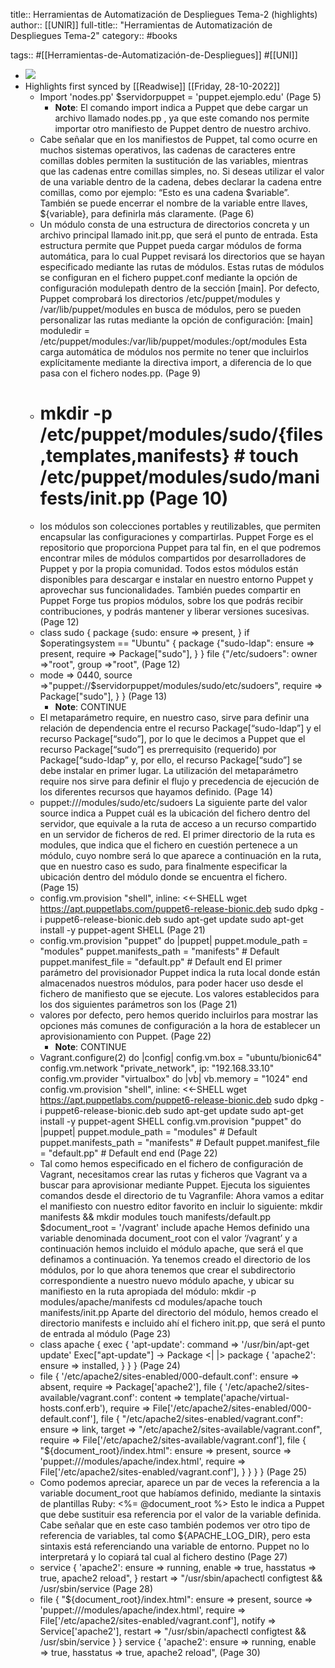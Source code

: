 title:: Herramientas de Automatización de Despliegues Tema-2 (highlights)
author:: [[UNIR]]
full-title:: "Herramientas de Automatización de Despliegues Tema-2"
category:: #books

tags:: #[[Herramientas-de-Automatización-de-Despliegues]] #[[UNI]]

- ![](https://readwise-assets.s3.amazonaws.com/media/uploaded_book_covers/profile_22942/770418a5-40f8-49ee-9b6c-21554abd0a87.jpg)
- Highlights first synced by [[Readwise]] [[Friday, 28-10-2022]]
	- Import 'nodes.pp' $servidorpuppet = 'puppet.ejemplo.edu' (Page 5)
		- **Note**: El comando import indica a Puppet que debe cargar un archivo llamado nodes.pp , ya
		  que este comando nos permite importar otro manifiesto de Puppet dentro de
		  nuestro archivo.
	- Cabe señalar que en los manifiestos de Puppet, tal como ocurre en muchos sistemas operativos, las cadenas de caracteres entre comillas dobles permiten la sustitución de las variables, mientras que las cadenas entre comillas simples, no. Si deseas utilizar el valor de una variable dentro de la cadena, debes declarar la cadena entre comillas, como por ejemplo: “Esto es una cadena $variable”. También se puede encerrar el nombre de la variable entre llaves, ${variable}, para definirla más claramente. (Page 6)
	- Un módulo consta de una estructura de directorios concreta y un archivo principal llamado init.pp, que será el punto de entrada. Esta estructura permite que Puppet pueda  cargar  módulos  de  forma  automática,  para  lo  cual  Puppet  revisará  los directorios que se hayan especificado mediante las rutas de módulos. Estas rutas de módulos  se  configuran  en  el  fichero  puppet.conf  mediante la  opción  de configuración  modulepath  dentro  de  la  sección  [main].  Por  defecto,  Puppet comprobará los directorios  /etc/puppet/modules  y  /var/lib/puppet/modules  en busca  de  módulos,  pero  se  pueden  personalizar  las  rutas  mediante  la  opción  de configuración: [main] moduledir = /etc/puppet/modules:/var/lib/puppet/modules:/opt/modules Esta carga automática de módulos nos permite no tener que incluirlos explícitamente mediante la directiva import, a diferencia de lo que pasa con el fichero nodes.pp. (Page 9)
	- # mkdir -p /etc/puppet/modules/sudo/{files,templates,manifests} # touch /etc/puppet/modules/sudo/manifests/init.pp (Page 10)
	- los  módulos  son  colecciones  portables  y reutilizables, que permiten encapsular las configuraciones y compartirlas. Puppet  Forge  es  el  repositorio  que  proporciona  Puppet  para  tal  fin,  en  el  que podremos encontrar miles de módulos compartidos por desarrolladores de Puppet y por la propia comunidad. Todos estos módulos están disponibles para  descargar e instalar en nuestro entorno Puppet y aprovechar sus funcionalidades. También  puedes  compartir  en  Puppet  Forge  tus  propios  módulos,  sobre  los  que podrás recibir contribuciones, y podrás mantener y liberar versiones sucesivas. (Page 12)
	- class sudo { package {sudo: ensure => present, } if $operatingsystem == "Ubuntu" { package {"sudo-ldap": ensure => present, require => Package["sudo"], } } file {"/etc/sudoers": owner  =>"root", group =>"root", (Page 12)
	- mode => 0440, source =>"puppet://$servidorpuppet/modules/sudo/etc/sudoers", require => Package["sudo"], } } (Page 13)
		- **Note**: CONTINUE
	- El  metaparámetro  require,  en  nuestro  caso,  sirve  para  definir  una  relación  de dependencia entre el recurso  Package[“sudo-ldap”] y el recurso  Package[“sudo”], por  lo  que  le  decimos  a  Puppet que el  recurso Package[“sudo”]  es prerrequisito (requerido)  por  Package[“sudo-ldap”  y,  por  ello,  el  recurso  Package[“sudo”]  se debe  instalar  en  primer  lugar.  La  utilización  del  metaparámetro  require  nos  sirve para  definir  el  flujo  y  precedencia  de  ejecución  de  los  diferentes  recursos  que hayamos definido. (Page 14)
	- puppet:///modules/sudo/etc/sudoers La siguiente parte del valor source  indica a Puppet cuál es la ubicación del fichero dentro del servidor, que equivale a la ruta de acceso a un recurso compartido en un servidor de ficheros de red. El primer directorio de la ruta es modules, que indica que el fichero en cuestión pertenece a un módulo, cuyo nombre será lo que aparece a continuación en la ruta, que en nuestro caso es sudo, para finalmente especificar la ubicación dentro del módulo donde se encuentra el fichero. (Page 15)
	- config.vm.provision "shell", inline: <<-SHELL wget https://apt.puppetlabs.com/puppet6-release-bionic.deb sudo dpkg -i puppet6-release-bionic.deb sudo apt-get update sudo apt-get install -y puppet-agent SHELL (Page 21)
	- config.vm.provision "puppet" do |puppet| puppet.module_path = "modules" puppet.manifests_path = "manifests"   # Default puppet.manifest_file = "default.pp"   # Default end El  primer  parámetro  del  provisionador  Puppet  indica  la  ruta  local  donde  están almacenados nuestros módulos, para poder hacer uso desde el fichero de manifiesto que se ejecute. Los valores establecidos para los dos siguientes parámetros son los (Page 21)
	- valores  por  defecto,  pero  hemos  querido  incluirlos  para  mostrar  las  opciones  más comunes de configuración a la hora de establecer un aprovisionamiento con Puppet. (Page 22)
		- **Note**: CONTINUE
	- Vagrant.configure(2) do |config| config.vm.box = "ubuntu/bionic64" config.vm.network "private_network", ip: "192.168.33.10" config.vm.provider "virtualbox" do |vb| vb.memory = "1024" end config.vm.provision "shell", inline: <<-SHELL wget https://apt.puppetlabs.com/puppet6-release-bionic.deb sudo dpkg -i puppet6-release-bionic.deb sudo apt-get update sudo apt-get install -y puppet-agent SHELL config.vm.provision "puppet" do |puppet| puppet.module_path = "modules"        # Default puppet.manifests_path = "manifests"   # Default puppet.manifest_file = "default.pp"   # Default end end (Page 22)
	- Tal como hemos especificado en el fichero de configuración de Vagrant, necesitamos crear las rutas y ficheros que Vagrant va a buscar para aprovisionar mediante Puppet. Ejecuta los siguientes comandos desde el directorio de tu Vagranfile: Ahora vamos a editar el manifiesto con nuestro editor favorito en incluir lo siguiente: mkdir manifests && mkdir modules touch manifests/default.pp $document_root = '/vagrant' include apache Hemos definido una variable denominada document_root con el valor ‘/vagrant’ y a continuación  hemos  incluido  el  módulo  apache,  que  será  el  que  definamos  a continuación. Ya tenemos creado el directorio de los módulos, por lo que ahora tenemos que crear el  subdirectorio  correspondiente  a  nuestro  nuevo  módulo  apache,  y  ubicar  su manifiesto en la ruta apropiada del módulo: mkdir -p modules/apache/manifests cd modules/apache touch manifests/init.pp Aparte del directorio del módulo, hemos creado el directorio manifests e incluido ahí el fichero init.pp, que será el punto de entrada al módulo (Page 23)
	- class apache { exec { 'apt-update': command => '/usr/bin/apt-get update' Exec["apt-update"] -> Package <| |> package { 'apache2': ensure => installed, } } } (Page 24)
	- file { '/etc/apache2/sites-enabled/000-default.conf': ensure => absent, require => Package['apache2'], file { '/etc/apache2/sites-available/vagrant.conf': content => template('apache/virtual-hosts.conf.erb'), require => File['/etc/apache2/sites-enabled/000-default.conf'], file { "/etc/apache2/sites-enabled/vagrant.conf": ensure  => link, target  => "/etc/apache2/sites-available/vagrant.conf", require => File['/etc/apache2/sites-available/vagrant.conf'], file { "${document_root}/index.html": ensure  => present, source => 'puppet:///modules/apache/index.html', require => File['/etc/apache2/sites-enabled/vagrant.conf'], } } } } (Page 25)
	- Como  podemos  apreciar,  aparece  un  par  de  veces  la  referencia  a  la  variable document_root que habíamos definido, mediante la sintaxis de plantillas Ruby: <%= @document_root %> Esto le indica a Puppet que debe sustituir esa referencia por el valor de la variable definida. Cabe señalar que en este caso también podemos ver otro tipo de referencia de variables, tal como ${APACHE_LOG_DIR}, pero esta sintaxis está referenciando una variable de entorno. Puppet no lo interpretará y lo copiará tal cual al fichero destino (Page 27)
	- service { 'apache2': ensure => running, enable => true, hasstatus  => true, apache2 reload", } restart => "/usr/sbin/apachectl configtest && /usr/sbin/service (Page 28)
	- file { "${document_root}/index.html": ensure  => present, source => 'puppet:///modules/apache/index.html', require => File['/etc/apache2/sites-enabled/vagrant.conf'], notify  => Service['apache2'], restart => "/usr/sbin/apachectl configtest && /usr/sbin/service } } service { 'apache2': ensure => running, enable => true, hasstatus  => true, apache2 reload", (Page 30)